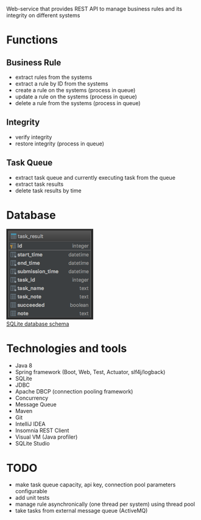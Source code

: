 Web-service that provides REST API to manage business rules and its integrity on different systems

# Functions
## Business Rule
* extract rules from the systems
* extract a rule by ID from the systems
* create a rule on the systems (process in queue)
* update a rule on the systems (process in queue)
* delete a rule from the systems (process in queue)
## Integrity
* verify integrity
* restore integrity (process in queue)
## Task Queue
* extract task queue and currently executing task from the queue
* extract task results
* delete task results by time

# Database
![database diagram](src/main/resources/adapter_db_diagram.png)  
[SQLite database schema](src/main/resources/adapter_sqlite_schema.sql)  

# Technologies and tools
* Java 8
* Spring framework (Boot, Web, Test, Actuator, slf4j/logback)
* SQLite
* JDBC
* Apache DBCP (connection pooling framework)
* Concurrency
* Message Queue
* Maven
* Git
* IntelliJ IDEA
* Insomnia REST Client
* Visual VM (Java profiler)
* SQLite Studio

# TODO
* make task queue capacity, api key, connection pool parameters configurable
* add unit tests
* manage rule asynchronically (one thread per system) using thread pool
* take tasks from external message queue (ActiveMQ)